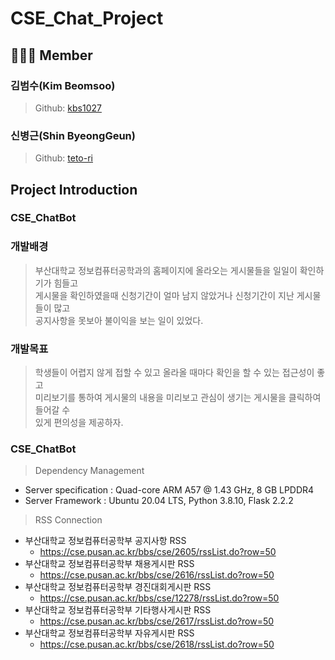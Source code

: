 # CSE_Chat_Project
## 🧑‍🤝‍🧑 Member
### 김범수(Kim Beomsoo)
> Github: [kbs1027](https://github.com/kbs1027)<br>
### 신병근(Shin ByeongGeun)
> Github: [teto-ri](https://github.com/teto-ri)<br>
## Project Introduction
### CSE_ChatBot
### 개발배경
> 부산대학교 정보컴퓨터공학과의 홈페이지에 올라오는 게시물들을 일일이 확인하기가 힘들고<br>
> 게시물을 확인하였을때 신청기간이 얼마 남지 않았거나 신청기간이 지난 게시물들이 많고<br>
> 공지사항을 못보아 불이익을 보는 일이 있었다.
### 개발목표
> 학생들이 어렵지 않게 접할 수 있고 올라올 때마다 확인을 할 수 있는 접근성이 좋고<br>
> 미리보기를 통하여 게시물의 내용을 미리보고 관심이 생기는 게시물을 클릭하여 들어갈 수<br>
> 있게 편의성을 제공하자.
### CSE_ChatBot 
> Dependency Management<br>
* Server specification : Quad-core ARM A57 @ 1.43 GHz, 8 GB LPDDR4 
* Server Framework : Ubuntu 20.04 LTS, Python 3.8.10, Flask 2.2.2
> RSS Connection<br>
+ 부산대학교 정보컴퓨터공학부 공지사항 RSS<br>
  + https://cse.pusan.ac.kr/bbs/cse/2605/rssList.do?row=50
+ 부산대학교 정보컴퓨터공학부 채용게시판 RSS<br>
  + https://cse.pusan.ac.kr/bbs/cse/2616/rssList.do?row=50<br>
+ 부산대학교 정보컴퓨터공학부 경진대회게시판 RSS<br>
  + https://cse.pusan.ac.kr/bbs/cse/12278/rssList.do?row=50<br>
+ 부산대학교 정보컴퓨터공학부 기타행사게시판 RSS<br>
  + https://cse.pusan.ac.kr/bbs/cse/2617/rssList.do?row=50<br>
+ 부산대학교 정보컴퓨터공학부 자유게시판 RSS<br>
  + https://cse.pusan.ac.kr/bbs/cse/2618/rssList.do?row=50<br>
